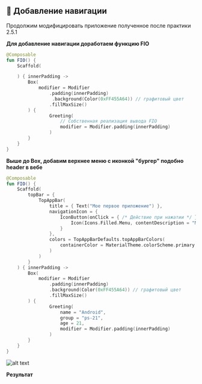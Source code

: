 

## 🌟 Добавление навигации

Продолжим модифицировать приложение полученное после практики 2.5.1

**Для добавление навигации доработаем функцию FIO**

```kotlin
@Composable
fun FIO() {
    Scaffold(

    ) { innerPadding ->
        Box(
            modifier = Modifier
                .padding(innerPadding)
                 .background(Color(0xFF455A64)) // графитовый цвет
                .fillMaxSize()
        ) {
                Greeting(
                    // Собственная реализация вывода FIO
                    modifier = Modifier.padding(innerPadding)
                )
        }
    }
}

````

**Выше до Box, добавим верхнее меню с иконкой "бургер" подобно header в вебе**

````kotlin
@Composable
fun FIO() {
    Scaffold(
        topBar = {
            TopAppBar(
                title = { Text("Мое первое приложение") },
                navigationIcon = {
                    IconButton(onClick = { /* Действие при нажатии */ }) {
                        Icon(Icons.Filled.Menu, contentDescription = "Меню")
                    }
                },
                colors = TopAppBarDefaults.topAppBarColors(
                    containerColor = MaterialTheme.colorScheme.primary
                )
            )
        }
    ) { innerPadding ->
        Box(
            modifier = Modifier
                .padding(innerPadding)
                .background(Color(0xFF455A64)) // графитовый цвет
                .fillMaxSize()
        ) {
                Greeting(
                    name = "Android",
                    group = "ps-21",
                    age = 21,
                    modifier = Modifier.padding(innerPadding)
                )
        }
    }
}

````

![alt text](../../images/image-60.png)

**Результат**
